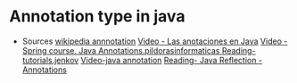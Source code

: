 # Annotation type in java
- Sources
[wikipedia annnotation](https://en.wikipedia.org/wiki/Java_annotation)
[Video - Las anotaciones en Java](https://www.youtube.com/watch?v=3uGsnucT35c&ab_channel=MentoriadeSoftware)
[Video - Spring course. Java Annotations.pildorasinformaticas
](https://www.youtube.com/watch?v=qAHgl5y9jpg&ab_channel=pildorasinformaticas)
[Reading-tutorials.jenkov](http://tutorials.jenkov.com/java/annotations.html#java-annotations-video-tutorial)
[Video-java annotation](https://www.youtube.com/watch?v=UlhtkjfxUUU&ab_channel=JakobJenkov)
[Reading- Java Reflection - Annotations](http://tutorials.jenkov.com/java-reflection/annotations.html)
